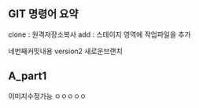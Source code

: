 ## GIT 명령어 요약

clone : 원격저장소복사
add : 스테이지 영역에 작업파일을 추가


네번째커밋내용
version2 새로운브랜치

## A_part1
이미지수정가능
ㅇㅇㅇㅇㅇ